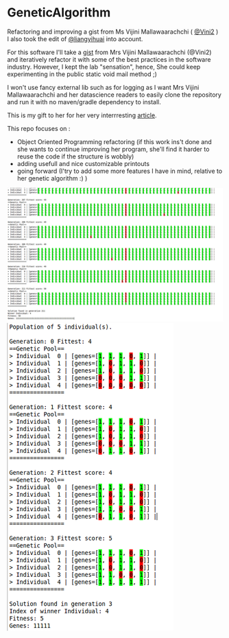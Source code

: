 # GeneticAlgorithm
Refactoring and improving a gist from Ms Vijini Mallawaarachchi ( [@Vini2](https://github.com/Vini2) )  
I also took the edit of [@liangyihuai](https://github.com/liangyihuai) into account.  
  
For this software I'll take a [gist](https://gist.github.com/Vini2/bd22b36ddc69c5327097921f5118b709#file-simpledemoga-java) from Mrs Vijini Mallawaarachchi (@Vini2) and iteratively refactor it with some of the best practices in the software industry. However, I kept the lab "sensation", hence, She could keep experimenting in the public static void mail method ;)  
  
I won't use fancy external lib such as for logging as I want Mrs Vijini Mallawaarachchi and her datascience readers to easily clone the repository and run it with no maven/gradle dependency to install.  
  
This is my gift to her for her very interrresting [article](https://towardsdatascience.com/introduction-to-genetic-algorithms-including-example-code-e396e98d8bf3).  
  
This repo focuses on :  
- Object Oriented Programming refactoring (if this work ins't done and she wants to continue improving her program, she'll find it harder to reuse the code if the structure is wobbly)  
- adding usefull and nice customizable printouts  
- going forward (I'try to add some more features I have in mind, relative to her genetic algorithm :) )  

![with some small parameters](screenshots/result1.png)
![with some large parameters](screenshots/result2.png)

